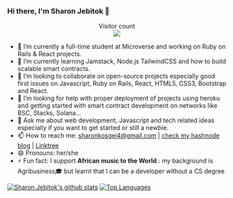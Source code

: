 ### Hi there, I'm Sharon Jebitok 🤝
<p align="center"> 
  Visitor count<br>
  <img src="https://profile-counter.glitch.me/jebitok-dev/count.svg" />
</p>

- 🔭 I’m currently a full-time student at Microverse and working on Ruby on Rails & React projects.
- 🌱 I’m currently learning Jamstack, Node.js TailwindCSS and how to build scalable smart contracts.
- 👯 I’m looking to collaborate on open-source projects especially good first issues on Javascript, Ruby on Rails, React, HTML5, CSS3, Bootstrap and React.
- 🤔 I’m looking for help with proper deployment of projects using heroku and getting started with smart contract development on networks like BSC, Stacks, Solana...
- 💬 Ask me about web development, Javascript and tech related ideas especially if you want to get started or still a newbie.
- 📫 How to reach me: sharonkosgei4@gmail.com | [check my hashnode blog](https://jebitok.hashnode.dev/) | [Linktree](https://linktr.ee/SharonJebitok)
- 😄 Pronouns: her/she
- ⚡ Fun fact: I support **African music to the World**
 : my background is Agribusiness🎓 but learnt that I can be a developer without a CS degree 
 
 [![Sharon Jebitok's github stats](https://github-readme-stats.vercel.app/api?username=jebitok-dev&show_icons=true&theme=black)](https://github.com/jebitok-dev/github-readme-stats) [![Top Languages](https://github-readme-stats.vercel.app/api/top-langs/?username=jebitok-dev&show_icons=true&theme=black&layout=compact)](https://github.com/jebitok-dev/github-readme-stats)

<!--
**jebitok-dev/Jebitok-dev** is a ✨ _special_ ✨ repository because its `README.md` (this file) appears on your GitHub profile.

Here are some ideas to get you started:

- 🔭 I’m currently working on ...
- 🌱 I’m currently learning ...
- 👯 I’m looking to collaborate on ...
- 🤔 I’m looking for help with ...
- 💬 Ask me about ...
- 📫 How to reach me: ...
- 😄 Pronouns: ...
- ⚡ Fun fact: ...

Here are some of my past projects done during HNG Intership:
- https://spotonsound.netlify.app/ 
- https://dealrestaurant.netlify.app/
- https://barbershop-landing-page-jl.netlify.app/
-->
